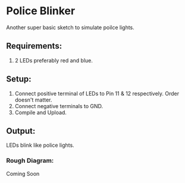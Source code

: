 # Police Blinker
Another super basic sketch to simulate poilce lights.

## Requirements:
1. 2 LEDs preferably red and blue.

## Setup:
1. Connect positive terminal of LEDs to Pin 11 & 12 respectively. Order doesn't matter.
2. Connect negative terminals to GND.
3. Compile and Upload.

## Output:
LEDs blink like police lights.

### Rough Diagram:
Coming Soon
